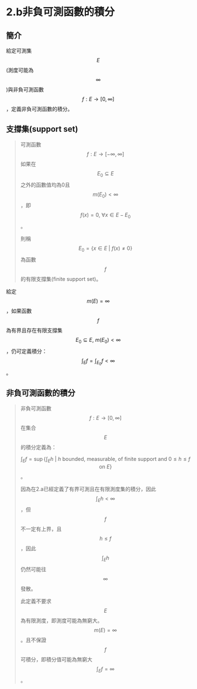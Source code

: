 # 2.b非負可測函數的積分

## 簡介

給定可測集$$E$$(測度可能為$$\infty$$)與非負可測函數$$f: E \rightarrow [0,\infty]$$，定義非負可測函數的積分。

## 支撐集(support set)

> 可測函數$$f: E \rightarrow [-\infty,\infty]$$如果在$$E_0 \subseteq E$$之外的函數值均為0且$$m(E_0)<\infty$$，即$$f(x)=0, ~\forall x \in E-E_0$$。
>
> 則稱$$E_0=\{x\in E~|~ f(x)\neq 0\}$$為函數$$f$$的有限支撐集(finite support set)。

給定$$m(E)=\infty$$，如果函數$$f$$為有界且存在有限支撐集$$E_0 \subseteq E, ~m(E_0)<\infty$$，仍可定義積分：$$\displaystyle \int_E f = \int_{E_0}f < \infty$$。

## 非負可測函數的積分

> 非負可測函數$$f: E \rightarrow [0,\infty]$$在集合$$E$$的積分定義為：
>
> $$\displaystyle \int_E f = \sup\left\{ \int_E h ~|~ h \text{ bounded, measurable, of finite support and } 0 \leq h \leq f \text{ on } E \right\}$$。
>
> 因為在2.a已經定義了有界可測且在有限測度集的積分，因此$$\int_E h<\infty$$，但$$f$$不一定有上界，且$$h \leq f$$，因此$$\int_E h$$仍然可能往$$\infty$$發散。
>
> 此定義不要求$$E$$為有限測度，即測度可能為無窮大。$$m(E)=\infty$$。且不保證$$f$$可積分，即積分值可能為無窮大$$\displaystyle \int_E f = \infty$$。
